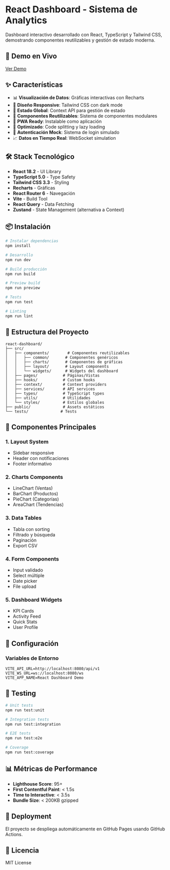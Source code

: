 # React Dashboard - Sistema de Analytics

Dashboard interactivo desarrollado con React, TypeScript y Tailwind CSS, demostrando componentes reutilizables y gestión de estado moderna.

## 🚀 Demo en Vivo

[Ver Demo](https://malex1718.github.io/projects/react-dashboard)

## ✨ Características

- 📊 **Visualización de Datos**: Gráficas interactivas con Recharts
- 🎨 **Diseño Responsive**: Tailwind CSS con dark mode
- 🔄 **Estado Global**: Context API para gestión de estado
- 🧩 **Componentes Reutilizables**: Sistema de componentes modulares
- 📱 **PWA Ready**: Instalable como aplicación
- 🚀 **Optimizado**: Code splitting y lazy loading
- 🔐 **Autenticación Mock**: Sistema de login simulado
- 📈 **Datos en Tiempo Real**: WebSocket simulation

## 🛠️ Stack Tecnológico

- **React 18.2** - UI Library
- **TypeScript 5.0** - Type Safety
- **Tailwind CSS 3.3** - Styling
- **Recharts** - Gráficas
- **React Router 6** - Navegación
- **Vite** - Build Tool
- **React Query** - Data Fetching
- **Zustand** - State Management (alternativa a Context)

## 📦 Instalación

```bash
# Instalar dependencias
npm install

# Desarrollo
npm run dev

# Build producción
npm run build

# Preview build
npm run preview

# Tests
npm run test

# Linting
npm run lint
```

## 📁 Estructura del Proyecto

```
react-dashboard/
├── src/
│   ├── components/        # Componentes reutilizables
│   │   ├── common/       # Componentes genéricos
│   │   ├── charts/       # Componentes de gráficas
│   │   ├── layout/       # Layout components
│   │   └── widgets/      # Widgets del dashboard
│   ├── pages/           # Páginas/Vistas
│   ├── hooks/           # Custom hooks
│   ├── context/         # Context providers
│   ├── services/        # API services
│   ├── types/           # TypeScript types
│   ├── utils/           # Utilidades
│   └── styles/          # Estilos globales
├── public/              # Assets estáticos
└── tests/              # Tests
```

## 🎯 Componentes Principales

### 1. **Layout System**
- Sidebar responsive
- Header con notificaciones
- Footer informativo

### 2. **Charts Components**
- LineChart (Ventas)
- BarChart (Productos)
- PieChart (Categorías)
- AreaChart (Tendencias)

### 3. **Data Tables**
- Tabla con sorting
- Filtrado y búsqueda
- Paginación
- Export CSV

### 4. **Form Components**
- Input validado
- Select múltiple
- Date picker
- File upload

### 5. **Dashboard Widgets**
- KPI Cards
- Activity Feed
- Quick Stats
- User Profile

## 🔧 Configuración

### Variables de Entorno

```env
VITE_API_URL=http://localhost:8080/api/v1
VITE_WS_URL=ws://localhost:8080/ws
VITE_APP_NAME=React Dashboard Demo
```

## 🧪 Testing

```bash
# Unit tests
npm run test:unit

# Integration tests
npm run test:integration

# E2E tests
npm run test:e2e

# Coverage
npm run test:coverage
```

## 📊 Métricas de Performance

- **Lighthouse Score**: 95+
- **First Contentful Paint**: < 1.5s
- **Time to Interactive**: < 3.5s
- **Bundle Size**: < 200KB gzipped

## 🚀 Deployment

El proyecto se despliega automáticamente en GitHub Pages usando GitHub Actions.

## 📝 Licencia

MIT License